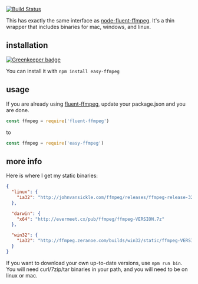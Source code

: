 [![Build Status](https://travis-ci.org/konsumer/easy-ffmpeg.svg?branch=master)](https://travis-ci.org/konsumer/easy-ffmpeg)

This has exactly the same interface as [node-fluent-ffmpeg](https://github.com/fluent-ffmpeg/node-fluent-ffmpeg). It's a thin wrapper that includes binaries for mac, windows, and linux.

## installation

[![Greenkeeper badge](https://badges.greenkeeper.io/konsumer/easy-ffmpeg.svg)](https://greenkeeper.io/)

You can install it with `npm install easy-ffmpeg`

## usage

If you are already using [fluent-ffmpeg](https://github.com/fluent-ffmpeg/node-fluent-ffmpeg), update your package.json and you are done.

```js
const ffmpeg = require('fluent-ffmpeg')
```

to

```js
const ffmpeg = require('easy-ffmpeg')
```

## more info

Here is where I get my static binaries:

```json
{
  "linux": {
    "ia32": "http://johnvansickle.com/ffmpeg/releases/ffmpeg-release-32bit-static.tar.xz"
  },

  "darwin": {
    "x64": "http://evermeet.cx/pub/ffmpeg/ffmpeg-VERSION.7z"
  },

  "win32": {
    "ia32": "http://ffmpeg.zeranoe.com/builds/win32/static/ffmpeg-VERSION-win32-static.7z"
  }
}
```

If you want to download your own up-to-date versions, use `npm run bin`. You will need curl/7zip/tar binaries in your path, and you will need to be on linux or mac.
